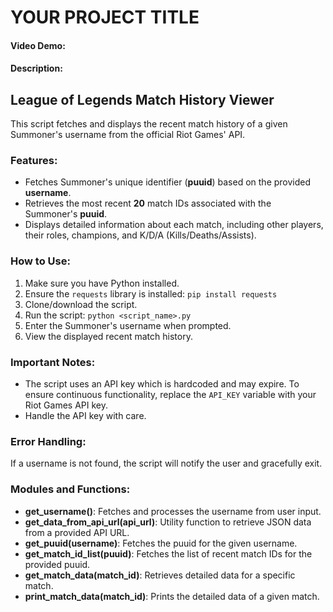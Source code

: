# YOUR PROJECT TITLE

#### Video Demo: <URL HERE>

#### Description:

## League of Legends Match History Viewer

This script fetches and displays the recent match history of a given Summoner's username from the official Riot Games' API.

### Features:

-   Fetches Summoner's unique identifier (**puuid**) based on the provided **username**.
-   Retrieves the most recent **20** match IDs associated with the Summoner's **puuid**.
-   Displays detailed information about each match, including other players, their roles, champions, and K/D/A (Kills/Deaths/Assists).

### How to Use:

1. Make sure you have Python installed.
2. Ensure the `requests` library is installed: `pip install requests`
3. Clone/download the script.
4. Run the script: `python <script_name>.py`
5. Enter the Summoner's username when prompted.
6. View the displayed recent match history.

### Important Notes:

-   The script uses an API key which is hardcoded and may expire. To ensure continuous functionality, replace the `API_KEY` variable with your Riot Games API key.
-   Handle the API key with care.

### Error Handling:

If a username is not found, the script will notify the user and gracefully exit.

### Modules and Functions:

-   **get_username()**: Fetches and processes the username from user input.
-   **get_data_from_api_url(api_url)**: Utility function to retrieve JSON data from a provided API URL.
-   **get_puuid(username)**: Fetches the puuid for the given username.
-   **get_match_id_list(puuid)**: Fetches the list of recent match IDs for the provided puuid.
-   **get_match_data(match_id)**: Retrieves detailed data for a specific match.
-   **print_match_data(match_id)**: Prints the detailed data of a given match.
